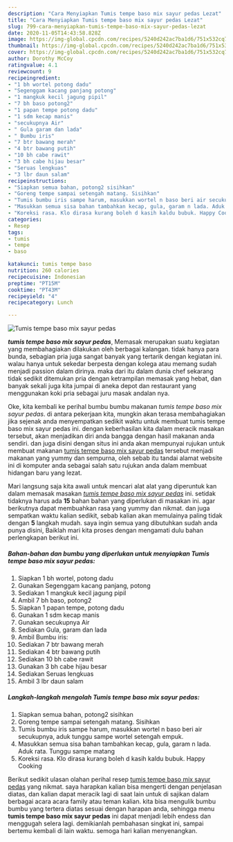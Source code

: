 ```yaml
---
description: "Cara Menyiapkan Tumis tempe baso mix sayur pedas Lezat"
title: "Cara Menyiapkan Tumis tempe baso mix sayur pedas Lezat"
slug: 799-cara-menyiapkan-tumis-tempe-baso-mix-sayur-pedas-lezat
date: 2020-11-05T14:43:58.828Z
image: https://img-global.cpcdn.com/recipes/5240d242ac7ba1d6/751x532cq70/tumis-tempe-baso-mix-sayur-pedas-foto-resep-utama.jpg
thumbnail: https://img-global.cpcdn.com/recipes/5240d242ac7ba1d6/751x532cq70/tumis-tempe-baso-mix-sayur-pedas-foto-resep-utama.jpg
cover: https://img-global.cpcdn.com/recipes/5240d242ac7ba1d6/751x532cq70/tumis-tempe-baso-mix-sayur-pedas-foto-resep-utama.jpg
author: Dorothy McCoy
ratingvalue: 4.1
reviewcount: 9
recipeingredient:
- "1 bh wortel potong dadu"
- "Segenggam kacang panjang potong"
- "1 mangkuk kecil jagung pipil"
- "7 bh baso potong2"
- "1 papan tempe potong dadu"
- "1 sdm kecap manis"
- "secukupnya Air"
- " Gula garam dan lada"
- " Bumbu iris"
- "7 btr bawang merah"
- "4 btr bawang putih"
- "10 bh cabe rawit"
- "3 bh cabe hijau besar"
- "Seruas lengkuas"
- "3 lbr daun salam"
recipeinstructions:
- "Siapkan semua bahan, potong2 sisihkan"
- "Goreng tempe sampai setengah matang. Sisihkan"
- "Tumis bumbu iris sampe harum, masukkan wortel n baso beri air secukupnya, aduk tunggu sampe wortel setengah empuk."
- "Masukkan semua sisa bahan tambahkan kecap, gula, garam n lada. Aduk rata. Tunggu sampe matang"
- "Koreksi rasa. Klo dirasa kurang boleh d kasih kaldu bubuk. Happy Cooking"
categories:
- Resep
tags:
- tumis
- tempe
- baso

katakunci: tumis tempe baso 
nutrition: 260 calories
recipecuisine: Indonesian
preptime: "PT15M"
cooktime: "PT43M"
recipeyield: "4"
recipecategory: Lunch

---
```



![Tumis tempe baso mix sayur pedas](https://img-global.cpcdn.com/recipes/5240d242ac7ba1d6/751x532cq70/tumis-tempe-baso-mix-sayur-pedas-foto-resep-utama.jpg)

<b><i>tumis tempe baso mix sayur pedas</i></b>, Memasak merupakan suatu kegiatan yang membahagiakan dilakukan oleh berbagai kalangan. tidak hanya para bunda, sebagian pria juga sangat banyak yang tertarik dengan kegiatan ini. walau hanya untuk sekedar berpesta dengan kolega atau memang sudah menjadi passion dalam dirinya. maka dari itu dalam dunia chef sekarang tidak sedikit ditemukan pria dengan ketrampilan memasak yang hebat, dan banyak sekali juga kita jumpai di aneka depot dan restaurant yang menggunakan koki pria sebagai juru masak andalan nya.



Oke, kita kembali ke perihal bumbu bumbu makanan <i>tumis tempe baso mix sayur pedas</i>. di antara pekerjaan kita, mungkin akan terasa membahagiakan jika sejenak anda menyempatkan sedikit waktu untuk membuat tumis tempe baso mix sayur pedas ini. dengan keberhasilan kita dalam meracik masakan tersebut, akan menjadikan diri anda bangga dengan hasil makanan anda sendiri. dan juga disini dengan situs ini anda akan mempunyai rujukan untuk membuat makanan <u>tumis tempe baso mix sayur pedas</u> tersebut menjadi makanan yang yummy dan sempurna, oleh sebab itu tandai alamat website ini di komputer anda sebagai salah satu rujukan anda dalam membuat hidangan baru yang lezat.


Mari langsung saja kita awali untuk mencari alat alat yang diperuntuk kan dalam memasak masakan <u><i>tumis tempe baso mix sayur pedas</i></u> ini. setidak tidaknya harus ada <b>15</b> bahan bahan yang diperlukan di masakan ini. agar berikutnya dapat membuahkan rasa yang yummy dan nikmat. dan juga sempatkan waktu kalian sedikit, sebab kalian akan memulainya paling tidak dengan <b>5</b> langkah mudah. saya ingin semua yang dibutuhkan sudah anda punya disini, Baiklah mari kita proses dengan mengamati dulu bahan perlengkapan berikut ini.

<!--inarticleads1-->

##### Bahan-bahan dan bumbu yang diperlukan untuk menyiapkan Tumis tempe baso mix sayur pedas:

1. Siapkan 1 bh wortel, potong dadu
1. Gunakan Segenggam kacang panjang, potong
1. Sediakan 1 mangkuk kecil jagung pipil
1. Ambil 7 bh baso, potong2
1. Siapkan 1 papan tempe, potong dadu
1. Gunakan 1 sdm kecap manis
1. Gunakan secukupnya Air
1. Sediakan  Gula, garam dan lada
1. Ambil  Bumbu iris:
1. Sediakan 7 btr bawang merah
1. Sediakan 4 btr bawang putih
1. Sediakan 10 bh cabe rawit
1. Gunakan 3 bh cabe hijau besar
1. Sediakan Seruas lengkuas
1. Ambil 3 lbr daun salam




<!--inarticleads2-->

##### Langkah-langkah mengolah Tumis tempe baso mix sayur pedas:

1. Siapkan semua bahan, potong2 sisihkan
1. Goreng tempe sampai setengah matang. Sisihkan
1. Tumis bumbu iris sampe harum, masukkan wortel n baso beri air secukupnya, aduk tunggu sampe wortel setengah empuk.
1. Masukkan semua sisa bahan tambahkan kecap, gula, garam n lada. Aduk rata. Tunggu sampe matang
1. Koreksi rasa. Klo dirasa kurang boleh d kasih kaldu bubuk. Happy Cooking




Berikut sedikit ulasan olahan perihal resep <u>tumis tempe baso mix sayur pedas</u> yang nikmat. saya harapkan kalian bisa mengerti dengan penjelasan diatas, dan kalian dapat meracik lagi di saat lain untuk di sajikan dalam berbagai acara acara family atau teman kalian. kita bisa mengulik bumbu bumbu yang tertera diatas sesuai dengan harapan anda, sehingga menu <b>tumis tempe baso mix sayur pedas</b> ini dapat menjadi lebih endess dan menggugah selera lagi. demikianlah pembahasan singkat ini, sampai bertemu kembali di lain waktu. semoga hari kalian menyenangkan.
